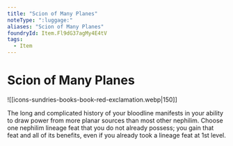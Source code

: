 ```yaml
---
title: "Scion of Many Planes"
noteType: ":luggage:"
aliases: "Scion of Many Planes"
foundryId: Item.Fl9dG37agMy4E4tV
tags:
  - Item
---
```


# Scion of Many Planes
![[icons-sundries-books-book-red-exclamation.webp|150]]

The long and complicated history of your bloodline manifests in your ability to draw power from more planar sources than most other nephilim. Choose one nephilim lineage feat that you do not already possess; you gain that feat and all of its benefits, even if you already took a lineage feat at 1st level.
